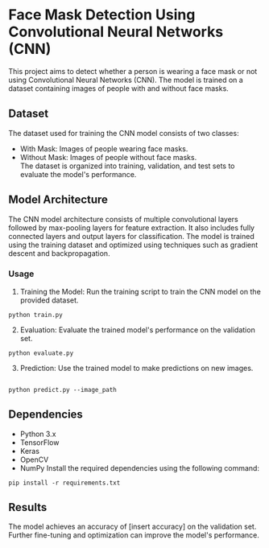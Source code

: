 # Face Mask Detection Using Convolutional Neural Networks (CNN)
This project aims to detect whether a person is wearing a face mask or not using Convolutional Neural Networks (CNN). The model is trained on a dataset containing images of people with and without face masks.

## Dataset
The dataset used for training the CNN model consists of two classes:

+ With Mask: Images of people wearing face masks.
+ Without Mask: Images of people without face masks.<br>
The dataset is organized into training, validation, and test sets to evaluate the model's performance.

## Model Architecture
The CNN model architecture consists of multiple convolutional layers followed by max-pooling layers for feature extraction. It also includes fully connected layers and output layers for classification. The model is trained using the training dataset and optimized using techniques such as gradient descent and backpropagation.

### Usage
 1. Training the Model: Run the training script to train the CNN model on the provided dataset.

```
python train.py
```
 2. Evaluation: Evaluate the trained model's performance on the validation set.


```
python evaluate.py
```
 3. Prediction: Use the trained model to make predictions on new images.
```

python predict.py --image_path 
```
## Dependencies
+ Python 3.x
+ TensorFlow
+ Keras
+ OpenCV
+ NumPy
Install the required dependencies using the following command:
```
pip install -r requirements.txt
```
## Results
The model achieves an accuracy of [insert accuracy] on the validation set. Further fine-tuning and optimization can improve the model's performance.
